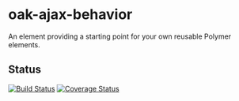 # oak-ajax-behavior

An element providing a starting point for your own reusable Polymer elements.


## Status

[![Build Status](https://travis-ci.org/FamilySearchElements/oak-ajax-behavior.svg?branch=master)](https://travis-ci.org/FamilySearchElements/oak-ajax-behavior)
[![Coverage Status](https://coveralls.io/repos/github/FamilySearchElements/oak-ajax-behavior/badge.svg?branch=master)](https://coveralls.io/github/FamilySearchElements/oak-ajax-behavior?branch=master)